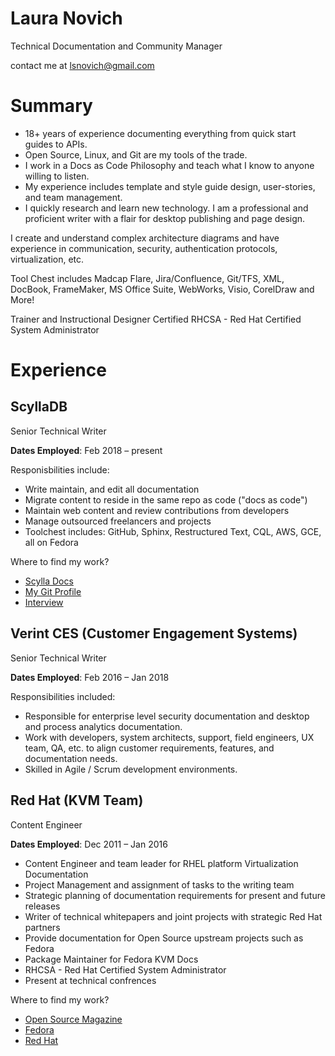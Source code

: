 # Laura Novich 

Technical Documentation and Community Manager

contact me at lsnovich@gmail.com

# Summary

- 18+ years of experience documenting everything from quick start guides to APIs. 
- Open Source, Linux, and Git are my tools of the trade. 
- I work in a Docs as Code Philosophy and teach what I know to anyone willing to listen. 
- My experience includes template and style guide design, user-stories, and team management.  
- I quickly research and learn new technology.  I am a professional and proficient writer with a flair for desktop publishing and page design.

I create and understand complex architecture diagrams and have experience in communication, security, authentication protocols, virtualization, etc. 

Tool Chest includes Madcap Flare, Jira/Confluence, Git/TFS, XML, DocBook, FrameMaker, MS Office Suite, WebWorks, Visio, CorelDraw and More!

Trainer and Instructional Designer
Certified RHCSA - Red Hat Certified System Administrator

# Experience

## ScyllaDB 
Senior Technical Writer

**Dates Employed**: Feb 2018 &ndash; present

Responisbilities include:
* Write maintain, and edit all documentation 
* Migrate content to reside in the same repo as code ("docs as code")
* Maintain web content and review contributions from developers
* Manage outsourced freelancers and projects
* Toolchest includes: GitHub, Sphinx, Restructured Text, CQL, AWS, GCE, all on Fedora

Where to find my work? 
* [Scylla Docs](https://docs.scylladb.com)
* [My Git Profile](https://github.com/lauranovich)
* [Interview](https://www.scylladb.com/2019/06/13/whats-hot-in-scylla-docs/)

## Verint CES (Customer Engagement Systems)
Senior Technical Writer  

**Dates Employed**: Feb 2016 &ndash; Jan 2018

Responsibilities included:
* Responsible for enterprise level security documentation and desktop and process analytics documentation. 
* Work with developers, system architects, support, field engineers, UX team, QA, etc. to align customer requirements, features, and documentation needs.
* Skilled in Agile / Scrum development environments. 

## Red Hat (KVM Team)
Content Engineer

**Dates Employed**: Dec 2011 &ndash; Jan 2016

* Content Engineer and team leader for RHEL platform Virtualization Documentation
* Project Management and assignment of tasks to the writing team
* Strategic planning of documentation requirements for present and future releases
* Writer of technical whitepapers and joint projects with strategic Red Hat partners
* Provide documentation for Open Source upstream projects such as Fedora
* Package Maintainer for Fedora KVM Docs
* RHCSA - Red Hat Certified System Administrator
* Present at technical confrences

Where to find my work?
* [Open Source Magazine](https://opensource.com/users/lnovich)
* [Fedora](https://fedoraproject.org/wiki/User:Lnovich)
* [Red Hat](https://access.redhat.com/documentation/en-us/red_hat_enterprise_linux/7/html/virtualization_getting_started_guide/index)
